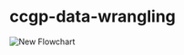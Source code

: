 # ccgp-data-wrangling
![New Flowchart](https://user-images.githubusercontent.com/44762354/166742653-6ab34688-33cf-4cc3-9b62-090595c89f50.jpg)

